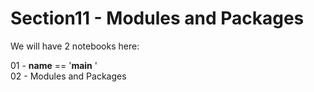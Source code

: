 # Section11 - Modules and Packages

We will have 2 notebooks here:

01 - __name__ == '__main__ '   
02 - Modules and Packages  


